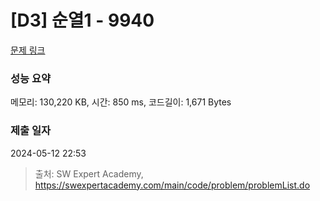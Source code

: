 # [D3] 순열1 - 9940 

[문제 링크](https://swexpertacademy.com/main/code/problem/problemDetail.do?contestProbId=AXHx23oq0REDFAXR) 

### 성능 요약

메모리: 130,220 KB, 시간: 850 ms, 코드길이: 1,671 Bytes

### 제출 일자

2024-05-12 22:53



> 출처: SW Expert Academy, https://swexpertacademy.com/main/code/problem/problemList.do